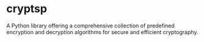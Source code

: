 # cryptsp
A Python library offering a comprehensive collection of predefined encryption and decryption algorithms for secure and efficient cryptography.
